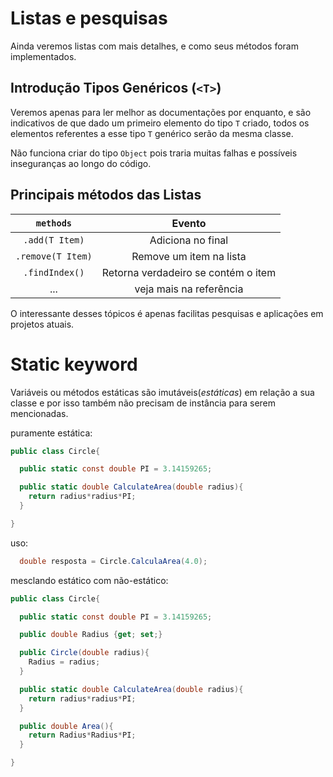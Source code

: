 # Listas e pesquisas

Ainda veremos listas com mais detalhes, e como seus métodos foram implementados.

## Introdução Tipos Genéricos (`<T>`)

Veremos apenas para ler melhor as documentações por enquanto, e são indicativos de que dado um primeiro elemento do tipo `T` criado, todos os elementos referentes a esse tipo `T` genérico serão da mesma classe. 

Não funciona criar do tipo `Object` pois traria muitas falhas e possíveis inseguranças ao longo do código.

## Principais métodos das Listas

| `methods` | Evento |
|:---:| :---: |
|`.add(T Item)`| Adiciona no final |
|`.remove(T Item)`| Remove um item na lista |
|`.findIndex()`| Retorna verdadeiro se contém o item |
|...| veja mais na referência |

O interessante desses tópicos é apenas facilitas pesquisas e aplicações em projetos atuais.

# Static keyword

Variáveis ou métodos estáticas são imutáveis(*estáticas*) em relação a sua classe e por isso também não precisam de instância para serem mencionadas.

puramente estática:
```c#
public class Circle{

  public static const double PI = 3.14159265;

  public static double CalculateArea(double radius){
    return radius*radius*PI;
  }

}
```

uso:
```c#
  double resposta = Circle.CalculaArea(4.0);
```

mesclando estático com não-estático:
```c#
public class Circle{

  public static const double PI = 3.14159265;

  public double Radius {get; set;}

  public Circle(double radius){
    Radius = radius;
  }

  public static double CalculateArea(double radius){
    return radius*radius*PI;
  }

  public double Area(){
    return Radius*Radius*PI;
  }

}
```